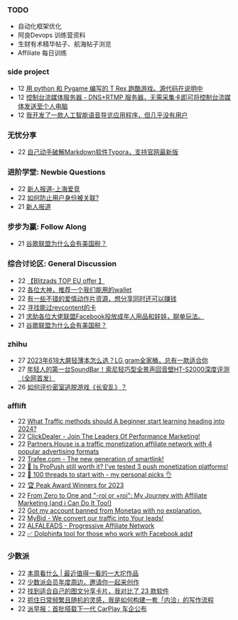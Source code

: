### TODO
-  自动化框架优化
-  阿良Devops 训练营资料
-  生财有术精华帖子、航海帖子浏览
-  Affiliate 每日训练

### side project
<!-- sideproject:START -->
-  12 [用 python 和 Pygame 编写的 T Rex 跑酷游戏。源代码在说明中](https://www.youtube.com/watch?v=pZySIXSelCA)
-  12 [控制台流媒体服务器 - DNS+RTMP 服务器，无需采集卡即可将控制台流媒体发送至个人电脑](https://github.com/Aioros/console-streaming-server)
-  12 [我开发了一款人工智能语音导览应用程序，但几乎没有用户](https://www.reddit.com/r/SideProject/comments/18gpp0e/ive_built_an_ai_audio_tour_app_but_have_almost_no/)<!-- sideproject:END -->


### 无忧分享
<!-- ruyo:START -->
-  22 [自己动手破解Markdown软件Typora，支持官网最新版](https://51.ruyo.net/18583.html)<!-- ruyo:END -->

### 进阶学堂: Newbie Questions
<!-- advertcn1:START -->
-  22 [新人报道-上海爱竞](https://www.advertcn.com/thread-113416-1-1.html)
-  22 [如何防止用户身份被关联?](https://www.advertcn.com/thread-113415-1-1.html)
-  21 [新人报道](https://www.advertcn.com/thread-113414-1-1.html)<!-- advertcn1:END -->

### 步步为赢: Follow Along
<!-- advertcn2:START -->
-  21 [谷歌联盟为什么会有美国税？](https://www.advertcn.com/thread-113411-1-1.html)<!-- advertcn2:END -->

### 综合讨论区: General Discussion
<!-- advertcn3:START -->
-  22 [【Blitzads TOP EU offer 】](https://www.advertcn.com/thread-113424-1-1.html)
-  22 [各位大神，推荐一个我们能用的wallet](https://www.advertcn.com/thread-113423-1-1.html)
-  22 [有一些不错的爱情动作片资源，想分享同时还可以赚钱](https://www.advertcn.com/thread-113418-1-1.html)
-  22 [寻找能过revcontent的卡](https://www.advertcn.com/thread-113417-1-1.html)
-  21 [求助各位大佬联盟Facebook投放成年人用品和娃娃，聊单玩法。](https://www.advertcn.com/thread-113413-1-1.html)
-  21 [谷歌联盟为什么会有美国税？](https://www.advertcn.com/thread-113411-1-1.html)<!-- advertcn3:END -->


### zhihu
<!-- zhihu:START -->
-  27 [2023年618大屏轻薄本怎么选？LG gram全家桶，总有一款适合你](http://zhuanlan.zhihu.com/p/632641888?utm_campaign=rss&utm_medium=rss&utm_source=rss&utm_content=title)
-  27 [年轻人的第一台SoundBar！索尼轻巧型全景声回音壁HT-S2000深度评测（全网首发）](http://zhuanlan.zhihu.com/p/630990296?utm_campaign=rss&utm_medium=rss&utm_source=rss&utm_content=title)
-  26 [如何评价密室逃脱游戏《长安乱》？](http://www.zhihu.com/question/563950552/answer/3045961312?utm_campaign=rss&utm_medium=rss&utm_source=rss&utm_content=title)<!-- zhihu:END -->

### afflift
<!-- afflift:START -->
-  22 [What Traffic methods should A beginner start learning heading into 2024?](https://afflift.com/f/threads/what-traffic-methods-should-a-beginner-start-learning-heading-into-2024.12346/)
-  22 [ClickDealer - Join The Leaders Of Performance Marketing!](https://afflift.com/f/threads/clickdealer-join-the-leaders-of-performance-marketing.2440/)
-  22 [Partners.House is a traffic monetization affiliate network with 4 popular advertising formats](https://afflift.com/f/threads/partners-house-is-a-traffic-monetization-affiliate-network-with-4-popular-advertising-formats.12128/)
-  22 [Trafee.com - The new generation of smartlink!](https://afflift.com/f/threads/trafee-com-the-new-generation-of-smartlink.6265/)
-  22 [🔔 Is ProPush still worth it? I&#39;ve tested 3 push monetization platforms!](https://afflift.com/f/threads/%F0%9F%94%94-is-propush-still-worth-it-ive-tested-3-push-monetization-platforms.12275/)
-  22 [🚀 100 threads to start with - my personal picks 👌](https://afflift.com/f/threads/%F0%9F%9A%80-100-threads-to-start-with-my-personal-picks-%F0%9F%91%8C.12001/)
-  22 [🏆 Peak Award Winners for 2023](https://afflift.com/f/threads/%F0%9F%8F%86-peak-award-winners-for-2023.12329/)
-  22 [From Zero to One and &quot;-roi or +roi&quot;: My Journey with Affiliate Marketing &lpar;and i Can Do It Too!&rpar;](https://afflift.com/f/threads/from-zero-to-one-and-roi-or-roi-my-journey-with-affiliate-marketing-and-i-can-do-it-too.12336/)
-  22 [Got my account banned from Monetag with no explanation.](https://afflift.com/f/threads/got-my-account-banned-from-monetag-with-no-explanation.11023/)
-  22 [MyBid - We convert our traffic into Your leads!](https://afflift.com/f/threads/mybid-we-convert-our-traffic-into-your-leads.9262/)
-  22 [ALFALEADS - Progressive Affiliate Network](https://afflift.com/f/threads/alfaleads-progressive-affiliate-network.4461/)
-  22 [✅ Dolphin❗️a tool for those who work with Facebook ads❗️](https://afflift.com/f/threads/%E2%9C%85-dolphin%E2%9D%97%EF%B8%8Fa-tool-for-those-who-work-with-facebook-ads%E2%9D%97%EF%B8%8F.7096/)<!-- afflift:END -->

### 少数派
<!-- sspai:START -->
-  22 [本周看什么 | 最近值得一看的一大坨作品](https://sspai.com/post/85272)
-  22 [少数派会员年度周边，邀请你一起来创作](https://sspai.com/prime/story/member-merch-design-2023)
-  22 [找到适合自己的图文分享卡片，我对比了 23 款软件](https://sspai.com/post/85218)
-  22 [抓住日常频繁且随机的灵感，我是如何构建一套「内洽」的写作流程](https://sspai.com/post/84644)
-  22 [派早报：首批搭载下一代 CarPlay 车企公布](https://sspai.com/post/85260)<!-- sspai:END -->
